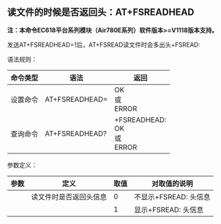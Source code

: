## 读文件的时候是否返回头：AT+FSREADHEAD

**注：本命令EC618平台系列模块（Air780E系列）软件版本>=V1118版本支持。**

发送AT+FSREADHEAD=1后，AT+FSREAD读文件时会多出头+FSREAD:

语法规则：

| 命令类型 | 语法                 | 返回                                      |
| -------- | -------------------- | ----------------------------------------- |
| 设置命令 | AT+FSREADHEAD=<mode> | OK<br>或<br>ERROR                         |
| 查询命令 | AT+FSREADHEAD?       | +FSREADHEAD: <mode> <br>OK<br>或<br>ERROR |

 

参数定义：

| 参数   | 定义                   | 取值 | 对取值的说明          |
| ------ | ---------------------- | ---- | --------------------- |
| <mode> | 读文件时是否返回头信息 | 0    | 不显示+FSREAD: 头信息 |
|        |                        | 1    | 显示+FSREAD: 头信息   |
